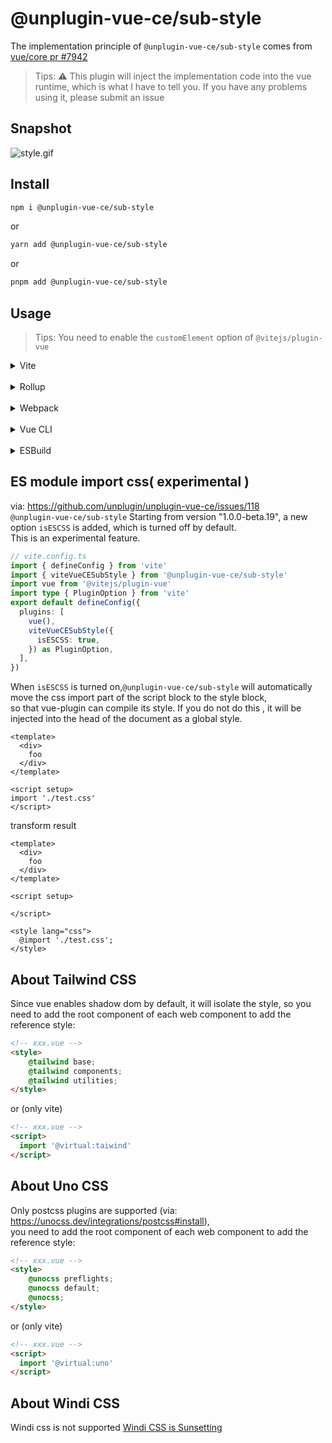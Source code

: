 # @unplugin-vue-ce/sub-style

The implementation principle of `@unplugin-vue-ce/sub-style` comes from [vue/core pr #7942](https://github.com/vuejs/core/pull/7942)

> Tips: ⚠ This plugin will inject the implementation code into the vue runtime, which is what I have to tell you.
> If you have any problems using it, please submit an issue

## Snapshot

![style.gif](..%2F..%2Fpublic%2Fstyle.gif)

## Install

```bash
npm i @unplugin-vue-ce/sub-style
```
or
```bash
yarn add @unplugin-vue-ce/sub-style
```
or
```bash
pnpm add @unplugin-vue-ce/sub-style
```

## Usage

> Tips: You need to enable the `customElement` option of `@vitejs/plugin-vue`

<details>
<summary>Vite</summary>

```ts
// vite.config.ts
import { defineConfig } from 'vite'
import { viteVueCESubStyle } from '@unplugin-vue-ce/sub-style'
import vue from '@vitejs/plugin-vue'
import type { PluginOption } from 'vite'
export default defineConfig({
  plugins: [
    vue(),
    viteVueCESubStyle() as PluginOption,
  ],
})
```

</details>
<br>
<details>
<summary>Rollup</summary>

```ts
// rollup.config.js
import { rollupVueCESubStyle } from '@unplugin-vue-ce/sub-style'
export default {
  plugins: [
    rollupVueCESubStyle(),
  ],
}
```

</details>
<br>
<details>
<summary>Webpack</summary>

```ts
// webpack.config.js
module.exports = {
  /* ... */
  plugins: [
    require('@unplugin-vue-ce/sub-style').webpackVueCESubStyle(),
  ],
}
```
</details>
<br>
<details>
<summary>Vue CLI</summary>

```ts
// vue.config.js
module.exports = {
  configureWebpack: {
    plugins: [
      require('@unplugin-vue-ce/sub-style').webpackVueCESubStyle({}),
    ],
  },
}
```

</details>
<br>
<details>
<summary>ESBuild</summary>

```ts
// esbuild.config.js
import { build } from 'esbuild'
import { esbuildVueCESubStyle } from '@unplugin-vue-ce/sub-style'

build({
  plugins: [esbuildVueCESubStyle()],
})
```
</details>

## ES module import css( experimental )
via: https://github.com/unplugin/unplugin-vue-ce/issues/118  
`@unplugin-vue-ce/sub-style` Starting from version "1.0.0-beta.19", a new option `isESCSS` is added, which is turned off by default.  
This is an experimental feature.
```ts
// vite.config.ts
import { defineConfig } from 'vite'
import { viteVueCESubStyle } from '@unplugin-vue-ce/sub-style'
import vue from '@vitejs/plugin-vue'
import type { PluginOption } from 'vite'
export default defineConfig({
  plugins: [
    vue(),
    viteVueCESubStyle({
      isESCSS: true,
    }) as PluginOption,
  ],
})
```
When `isESCSS` is turned on,`@unplugin-vue-ce/sub-style` will automatically move the css import part of the script block to the style block,   
so that vue-plugin can compile its style. If you do not do this , it will be injected into the head of the document as a global style.  
```vue
<template>
  <div>
    foo
  </div>
</template>

<script setup>
import './test.css'
</script>
```
transform result

```vue
<template>
  <div>
    foo
  </div>
</template>

<script setup>

</script>

<style lang="css">
  @import './test.css';
</style>
```

## About Tailwind CSS
Since vue enables shadow dom by default, 
it will isolate the style, 
so you need to add the root component of each web component to add the reference style:
```html
<!-- xxx.vue -->
<style>
    @tailwind base;
    @tailwind components;
    @tailwind utilities;
</style>
```
or (only vite)
```html
<!-- xxx.vue -->
<script>
  import '@virtual:taiwind'
</script>
```

## About Uno CSS
Only postcss plugins are supported (via: https://unocss.dev/integrations/postcss#install),  
you need to add the root component of each web component to add the reference style:

```html
<!-- xxx.vue -->
<style>
    @unocss preflights;
    @unocss default;
    @unocss;
</style>
```
or (only vite)
```html
<!-- xxx.vue -->
<script>
  import '@virtual:uno'
</script>
```

## About Windi CSS
Windi css is not supported
[Windi CSS is Sunsetting](https://windicss.org/posts/sunsetting.html)
